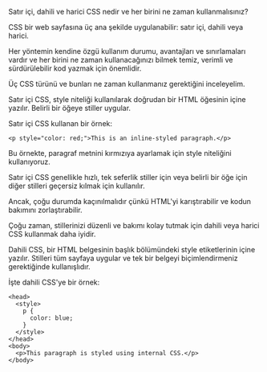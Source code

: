 Satır içi, dahili ve harici CSS nedir ve her birini ne zaman kullanmalısınız?

CSS bir web sayfasına üç ana şekilde uygulanabilir: satır içi, dahili veya harici.

Her yöntemin kendine özgü kullanım durumu, avantajları ve sınırlamaları vardır ve her birini ne zaman kullanacağınızı bilmek temiz, verimli ve sürdürülebilir kod yazmak için önemlidir.

Üç CSS türünü ve bunları ne zaman kullanmanız gerektiğini inceleyelim.

Satır içi CSS, style niteliği kullanılarak doğrudan bir HTML öğesinin içine yazılır. Belirli bir öğeye stiller uygular.

Satır içi CSS kullanan bir örnek:
```
<p style="color: red;">This is an inline-styled paragraph.</p>
```
Bu örnekte, paragraf metnini kırmızıya ayarlamak için style niteliğini kullanıyoruz.

Satır içi CSS genellikle hızlı, tek seferlik stiller için veya belirli bir öğe için diğer stilleri geçersiz kılmak için kullanılır.

Ancak, çoğu durumda kaçınılmalıdır çünkü HTML'yi karıştırabilir ve kodun bakımını zorlaştırabilir.

Çoğu zaman, stillerinizi düzenli ve bakımı kolay tutmak için dahili veya harici CSS kullanmak daha iyidir.

Dahili CSS, bir HTML belgesinin başlık bölümündeki style etiketlerinin içine yazılır. Stilleri tüm sayfaya uygular ve tek bir belgeyi biçimlendirmeniz gerektiğinde kullanışlıdır.

İşte dahili CSS'ye bir örnek:
```
<head>
  <style>
    p {
      color: blue;
    }
  </style>
</head>
<body>
  <p>This paragraph is styled using internal CSS.</p>
</body>
```
